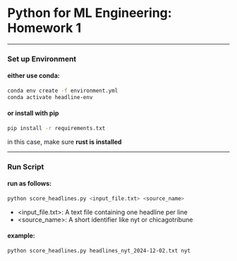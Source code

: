 # Python for ML Engineering: Homework 1
--- 

### Set up Environment 
#### either use conda:
```bash
conda env create -f environment.yml
conda activate headline-env
```
#### or install with pip
```bash
pip install -r requirements.txt
```
in this case, make sure **rust is installed**

---

### Run Script
#### run as follows:
```bash
python score_headlines.py <input_file.txt> <source_name>
```
* <input_file.txt>: A text file containing one headline per line
* <source_name>: A short identifier like nyt or chicagotribune
#### example:
```bash
python score_headlines.py headlines_nyt_2024-12-02.txt nyt
```


